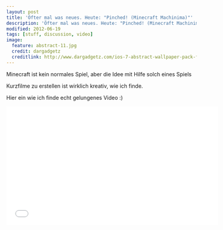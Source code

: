 ```yaml
---
layout: post
title: 'Öfter mal was neues. Heute: "Pinched! (Minecraft Machinima)"'
description: 'Öfter mal was neues. Heute: "Pinched! (Minecraft Machinima)"'
modified: 2012-06-19
tags: [stuff, discussion, video]
image:
  feature: abstract-11.jpg
  credit: dargadgetz
  creditlink: http://www.dargadgetz.com/ios-7-abstract-wallpaper-pack-for-iphone-5-and-ipod-touch-retina/
---
```


Minecraft ist kein normales Spiel, aber die Idee mit Hilfe solch eines
Spiels

Kurzfilme zu erstellen ist wirklich kreativ, wie ich finde.

Hier ein wie ich finde echt gelungenes Video :)

<iframe width="560" height="315" src="//www.youtube.com/embed/F\_-kLEdJxfw" frameborder="0"> </iframe>
